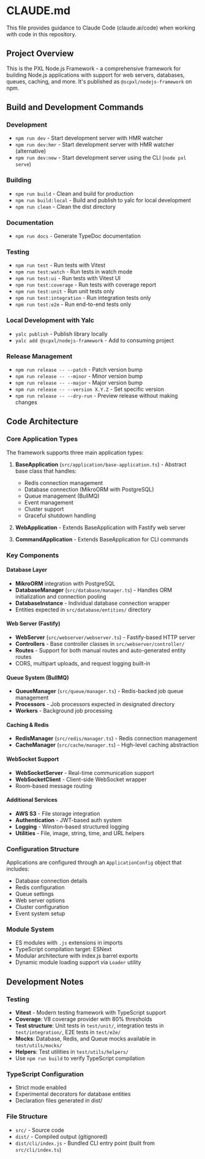 # CLAUDE.md

This file provides guidance to Claude Code (claude.ai/code) when working with code in this repository.

## Project Overview

This is the PXL Node.js Framework - a comprehensive framework for building Node.js applications with support for web servers, databases, queues, caching, and more. It's published as `@scpxl/nodejs-framework` on npm.

## Build and Development Commands

### Development

- `npm run dev` - Start development server with HMR watcher
- `npm run dev:hmr` - Start development server with HMR watcher (alternative)
- `npm run dev:new` - Start development server using the CLI (`node pxl serve`)

### Building

- `npm run build` - Clean and build for production
- `npm run build:local` - Build and publish to yalc for local development
- `npm run clean` - Clean the dist directory

### Documentation

- `npm run docs` - Generate TypeDoc documentation

### Testing

- `npm run test` - Run tests with Vitest
- `npm run test:watch` - Run tests in watch mode
- `npm run test:ui` - Run tests with Vitest UI
- `npm run test:coverage` - Run tests with coverage report
- `npm run test:unit` - Run unit tests only
- `npm run test:integration` - Run integration tests only
- `npm run test:e2e` - Run end-to-end tests only

### Local Development with Yalc

- `yalc publish` - Publish library locally
- `yalc add @scpxl/nodejs-framework` - Add to consuming project

### Release Management

- `npm run release -- --patch` - Patch version bump
- `npm run release -- --minor` - Minor version bump
- `npm run release -- --major` - Major version bump
- `npm run release -- --version X.Y.Z` - Set specific version
- `npm run release -- --dry-run` - Preview release without making changes

## Code Architecture

### Core Application Types

The framework supports three main application types:

1. **BaseApplication** (`src/application/base-application.ts`) - Abstract base class that handles:
   - Redis connection management
   - Database connection (MikroORM with PostgreSQL)
   - Queue management (BullMQ)
   - Event management
   - Cluster support
   - Graceful shutdown handling

2. **WebApplication** - Extends BaseApplication with Fastify web server
3. **CommandApplication** - Extends BaseApplication for CLI commands

### Key Components

#### Database Layer

- **MikroORM** integration with PostgreSQL
- **DatabaseManager** (`src/database/manager.ts`) - Handles ORM initialization and connection pooling
- **DatabaseInstance** - Individual database connection wrapper
- Entities expected in `src/database/entities/` directory

#### Web Server (Fastify)

- **WebServer** (`src/webserver/webserver.ts`) - Fastify-based HTTP server
- **Controllers** - Base controller classes in `src/webserver/controller/`
- **Routes** - Support for both manual routes and auto-generated entity routes
- CORS, multipart uploads, and request logging built-in

#### Queue System (BullMQ)

- **QueueManager** (`src/queue/manager.ts`) - Redis-backed job queue management
- **Processors** - Job processors expected in designated directory
- **Workers** - Background job processing

#### Caching & Redis

- **RedisManager** (`src/redis/manager.ts`) - Redis connection management
- **CacheManager** (`src/cache/manager.ts`) - High-level caching abstraction

#### WebSocket Support

- **WebSocketServer** - Real-time communication support
- **WebSocketClient** - Client-side WebSocket wrapper
- Room-based message routing

#### Additional Services

- **AWS S3** - File storage integration
- **Authentication** - JWT-based auth system
- **Logging** - Winston-based structured logging
- **Utilities** - File, image, string, time, and URL helpers

### Configuration Structure

Applications are configured through an `ApplicationConfig` object that includes:

- Database connection details
- Redis configuration
- Queue settings
- Web server options
- Cluster configuration
- Event system setup

### Module System

- ES modules with `.js` extensions in imports
- TypeScript compilation target: ESNext
- Modular architecture with index.js barrel exports
- Dynamic module loading support via `Loader` utility

## Development Notes

### Testing

- **Vitest** - Modern testing framework with TypeScript support
- **Coverage**: V8 coverage provider with 80% thresholds
- **Test structure**: Unit tests in `test/unit/`, integration tests in `test/integration/`, E2E tests in `test/e2e/`
- **Mocks**: Database, Redis, and Queue mocks available in `test/utils/mocks/`
- **Helpers**: Test utilities in `test/utils/helpers/`
- Use `npm run build` to verify TypeScript compilation

### TypeScript Configuration

- Strict mode enabled
- Experimental decorators for database entities
- Declaration files generated in dist/

### File Structure

- `src/` - Source code
- `dist/` - Compiled output (gitignored)
- `dist/cli/index.js` - Bundled CLI entry point (built from `src/cli/index.ts`)
